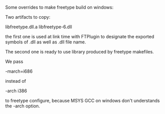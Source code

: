 Some overrides to make freetype build on windows:

Two artifacts to copy:

libfreetype.dll.a
libfreetype-6.dll

the first one is used at link time with FTPlugin to 
designate the exported symbols of .dll as well as .dll file name.

The second one is ready to use library produced by freetype makefiles.

We pass

 -march=i686

instead of

 -arch i386

to freetype configure, because MSYS GCC on windows don't understands the -arch option.
